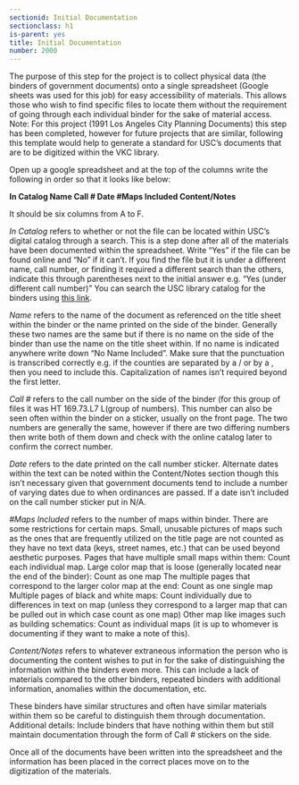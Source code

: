 ```yaml
---
sectionid: Initial Documentation
sectionclass: h1
is-parent: yes
title: Initial Documentation
number: 2000
---
```


The purpose of this step for the project is to collect physical data (the binders of government documents) onto a single spreadsheet (Google sheets was used for this job) for easy accessibility of materials. This allows those who wish to find specific files to locate them without the requirement of going through each individual binder for the sake of material access.
Note: For this project (1991 Los Angeles City Planning Documents) this step has been completed, however for future projects that are similar, following this template would help to generate a standard for USC’s documents that are to be digitized within the VKC library.

Open up a google spreadsheet and at the top of the columns write the following in order so that it looks like below: 

**In Catalog        Name        Call #        Date        #Maps Included        Content/Notes**

It should be six columns from A to F.

*In Catalog* refers to whether or not the file can be located within USC’s digital catalog through a search. This is a step done after all of the materials have been documented within the spreadsheet. Write “Yes” if the file can be found online and “No” if it can’t. If you find the file but it is under a different name, call number, or finding it required a different search than the others, indicate this through parentheses next to the initial answer e.g. “Yes (under different call number)”
You can search the USC library catalog for the binders using [this link](https://libraries.usc.edu/).

*Name* refers to the name of the document as referenced on the title sheet within the binder or the name printed on the side of the binder. Generally these two names are the same but if there is no name on the side of the binder than use the name on the title sheet within. If no name is indicated anywhere write down “No Name Included”. Make sure that the punctuation is transcribed correctly e.g. if the counties are separated by a / or by a , then you need to include this. Capitalization of names isn’t required beyond the first letter.

*Call #* refers to the call number on the side of the binder (for this group of files it was HT 169.73.L7 L(group of numbers). This number can also be seen often within the binder on a sticker, usually on the front page. The two numbers are generally the same, however if there are two differing numbers then write both of them down and check with the online catalog later to confirm the correct number.

*Date* refers to the date printed on the call number sticker. Alternate dates within the text can be noted within the Content/Notes section though this isn’t necessary given that government documents tend to include a number of varying dates due to when ordinances are passed. If a date isn’t included on the call number sticker put in N/A.

*#Maps Included* refers to the number of maps within binder. There are some restrictions for certain maps. 
Small, unusable pictures of maps such as the ones that are frequently utilized on the title page are not counted as they have no text data (keys, street names, etc.) that can be used beyond aesthetic purposes. 
Pages that have multiple small maps within them: Count each individual map.
Large color map that is loose (generally located near the end of the binder): Count as one map
The multiple pages that correspond to the larger color map at the end: Count as one single map
Multiple pages of black and white maps: Count individually due to differences in text on map (unless they correspond to a larger map that can be pulled out in which case count as one map)
Other map like images such as building schematics: Count as individual maps (it is up to whomever is documenting if they want to make a note of this).

*Content/Notes* refers to whatever extraneous information the person who is documenting the content wishes to put in for the sake of distinguishing the information within the binders even more. This can include a lack of materials compared to the other binders, repeated binders with additional information, anomalies within the documentation, etc. 

These binders have similar structures and often have similar materials within them so be careful to distinguish them through documentation.
Additional details: Include binders that have nothing within them but still maintain documentation through the form of Call # stickers on the side.

Once all of the documents have been written into the spreadsheet and the information has been placed in the correct places move on to the digitization of the materials. 
